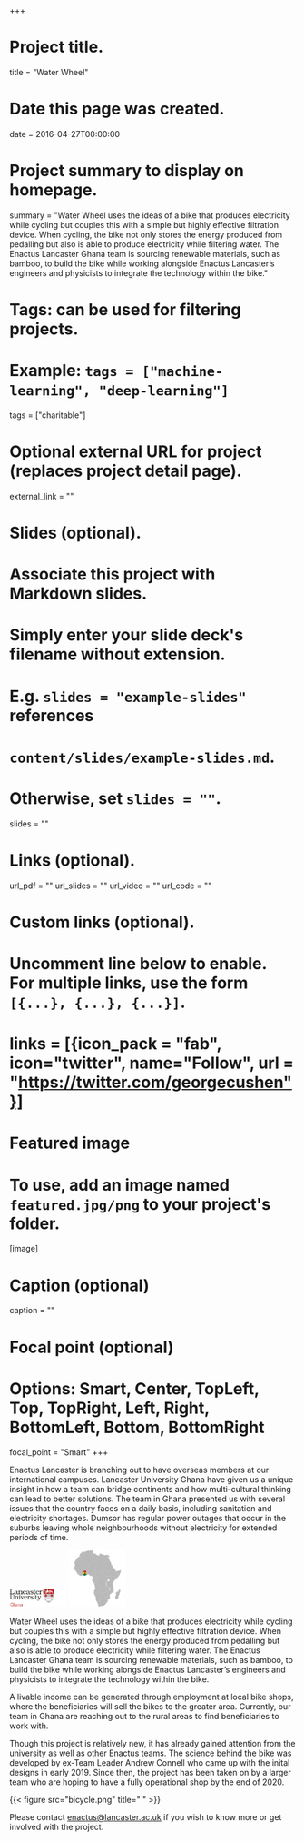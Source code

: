 +++
# Project title.
title = "Water Wheel"

# Date this page was created.
date = 2016-04-27T00:00:00

# Project summary to display on homepage.
summary = "Water Wheel uses the ideas of a bike that produces electricity while cycling but couples this with a simple but highly effective filtration device. When cycling, the bike not only stores the energy produced from pedalling but also is able to produce electricity while filtering water. The Enactus Lancaster Ghana team is sourcing renewable materials, such as bamboo, to build the bike while working alongside Enactus Lancaster’s engineers and physicists to integrate the technology within the bike."

# Tags: can be used for filtering projects.
# Example: `tags = ["machine-learning", "deep-learning"]`
tags = ["charitable"]

# Optional external URL for project (replaces project detail page).
external_link = ""

# Slides (optional).
#   Associate this project with Markdown slides.
#   Simply enter your slide deck's filename without extension.
#   E.g. `slides = "example-slides"` references 
#   `content/slides/example-slides.md`.
#   Otherwise, set `slides = ""`.
slides = ""

# Links (optional).
url_pdf = ""
url_slides = ""
url_video = ""
url_code = ""

# Custom links (optional).
#   Uncomment line below to enable. For multiple links, use the form `[{...}, {...}, {...}]`.
# links = [{icon_pack = "fab", icon="twitter", name="Follow", url = "https://twitter.com/georgecushen"}]

# Featured image
# To use, add an image named `featured.jpg/png` to your project's folder. 
[image]
  # Caption (optional)
  caption = ""
  
  # Focal point (optional)
  # Options: Smart, Center, TopLeft, Top, TopRight, Left, Right, BottomLeft, Bottom, BottomRight
  focal_point = "Smart"
+++

Enactus Lancaster is branching out to have overseas members at our international campuses. Lancaster University Ghana have given us a unique insight in how a team can bridge continents and how multi-cultural thinking can lead to better solutions. The team in Ghana presented us with several issues that the country faces on a daily basis, including sanitation and electricity shortages. Dumsor has regular power outages that occur in the suburbs leaving whole neighbourhoods without electricity for extended periods of time.

<p float="left">
  <img src="lancsghanalogo.png" width="100"/> 
  <img src="ghana.png" width="100"/>
</p>

Water Wheel uses the ideas of a bike that produces electricity while cycling but couples this with a simple but highly effective filtration device. When cycling, the bike not only stores the energy produced from pedalling but also is able to produce electricity while filtering water. The Enactus Lancaster Ghana team is sourcing renewable materials, such as bamboo, to build the bike while working alongside Enactus Lancaster’s engineers and physicists to integrate the technology within the bike.

A livable income can be generated through employment at local bike shops, where the beneficiaries will sell the bikes to the greater area. Currently, our team in Ghana are reaching out to the rural areas to find beneficiaries to work with.

Though this project is relatively new, it has already gained attention from the university as well as other Enactus teams. The science behind the bike was developed by ex-Team Leader Andrew Connell who came up with the inital designs in early 2019. Since then, the project has been taken on by a larger team who are hoping to have a fully operational shop by the end of 2020.

{{< figure src="bicycle.png" title=" " >}}

Please contact enactus@lancaster.ac.uk if you wish to know more or get involved with the project.

